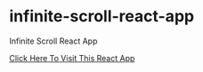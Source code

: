 # infinite-scroll-react-app

Infinite Scroll React App

[Click Here To Visit This React App](https://infinite-scroll-react-app.netlify.app/)
